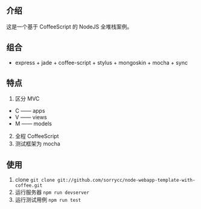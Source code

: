 
## 介绍
这是一个基于 CoffeeScript 的 NodeJS 全堆栈案例。

## 组合
* express + jade + coffee-script + stylus + mongoskin + mocha + sync

## 特点
1. 区分 MVC
  * C —— apps
  * V —— views
  * M —— models
2. 全程 CoffeeScript
3. 测试框架为 mocha

## 使用
1. clone
`git clone git://github.com/sorrycc/node-webapp-template-with-coffee.git`
2. 运行服务器
`npm run devserver`
3. 运行测试用例
`npm run test`

